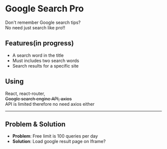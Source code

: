 # Google Search Pro

Don't remember Google search tips?  
No need just search like pro!!

## Features(in progress)

- A search word in the title
- Must includes two search words
- Search results for a specific site

## Using

React, react-router,  
~~Google search engine API, axios~~  
API is limited therefore no need axios either

---

## Problem & Solution

- **Problem**: Free limit is 100 queries per day
- **Solution**: Load google result page on Iframe?
